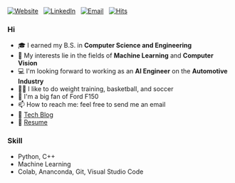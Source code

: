 [![Website](https://img.shields.io/badge/Website-dlgur1994.github.io-success?style=round&logo=safari)](https://dlgur1994.github.io/)&nbsp;&nbsp;
[![LinkedIn](https://img.shields.io/badge/LinkedIn-Brian.H.Lee-blue?style=round&logo=linkedin)](https://www.linkedin.com/in/brian-hyuk-lee-/)&nbsp;&nbsp;
[![Email](https://img.shields.io/badge/Email-sydbne@gmail.com-red?style=round&logo=gmail)](mailto:sydbne17@gmail.com)&nbsp;&nbsp;
[![Hits](https://hits.seeyoufarm.com/api/count/incr/badge.svg?url=https%3A%2F%2Fgithub.com%2Fdlgur1994%2Fdlgur1994&count_bg=Orange&title_bg=%23555555&icon=awesomelists.svg&icon_color=success&title=visits&edge_flat=false)](https://hits.seeyoufarm.com)

### Hi
- 🎓 I earned my B.S. in **Computer Science and Engineering**
- 🌱 My interests lie in the fields of **Machine Learning** and **Computer Vision**
- 💻 I'm looking forward to working as an **AI Engineer** on the **Automotive Industry**
- 💪🏽 I like to do weight training, basketball, and soccer
- 🚗 I'm a big fan of Ford F150
- 📫 How to reach me: feel free to send me an email
- 📕 [Tech Blog](https://dlgur1994.github.io)
- 🧾 [Resume](https://www.notion.so/Hyuk-Lee-aff570f89904451492b06afd08b47e1e)

### Skill
- Python, C++
- Machine Learning
- Colab, Ananconda, Git, Visual Studio Code

<!-- [![GitHub stats](https://github-readme-stats.vercel.app/api?username=dlgur1994&show_icons=true&theme=gruvbox)](https://github.com/anuraghazra/github-readme-stats) -->